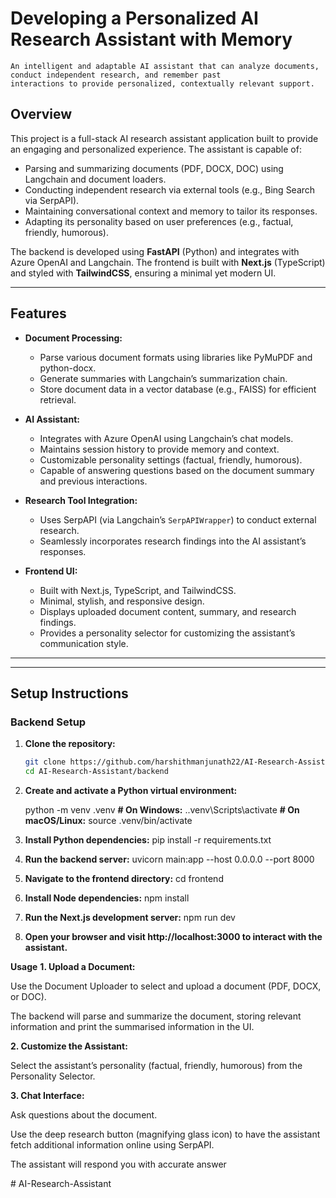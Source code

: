 # Developing a Personalized AI Research Assistant with Memory

    An intelligent and adaptable AI assistant that can analyze documents, conduct independent research, and remember past 
    interactions to provide personalized, contextually relevant support.

## Overview

This project is a full-stack AI research assistant application built to provide an engaging and personalized experience. The assistant is capable of:

- Parsing and summarizing documents (PDF, DOCX, DOC) using Langchain and document loaders.
- Conducting independent research via external tools (e.g., Bing Search via SerpAPI).
- Maintaining conversational context and memory to tailor its responses.
- Adapting its personality based on user preferences (e.g., factual, friendly, humorous).

The backend is developed using **FastAPI** (Python) and integrates with Azure OpenAI and Langchain.
The frontend is built with **Next.js** (TypeScript) and styled with **TailwindCSS**, ensuring a minimal yet modern UI.

---

## Features

- **Document Processing:**
  - Parse various document formats using libraries like PyMuPDF and python-docx.
  - Generate summaries with Langchain’s summarization chain.
  - Store document data in a vector database (e.g., FAISS) for efficient retrieval.

- **AI Assistant:**
  - Integrates with Azure OpenAI using Langchain’s chat models.
  - Maintains session history to provide memory and context.
  - Customizable personality settings (factual, friendly, humorous).
  - Capable of answering questions based on the document summary and previous interactions.
  
- **Research Tool Integration:**
  - Uses SerpAPI (via Langchain’s `SerpAPIWrapper`) to conduct external research.
  - Seamlessly incorporates research findings into the AI assistant’s responses.

- **Frontend UI:**
  - Built with Next.js, TypeScript, and TailwindCSS.
  - Minimal, stylish, and responsive design.
  - Displays uploaded document content, summary, and research findings.
  - Provides a personality selector for customizing the assistant’s communication style.

---


---

## Setup Instructions

### Backend Setup

1. **Clone the repository:**

   ```bash
   git clone https://github.com/harshithmanjunath22/AI-Research-Assistant.git
   cd AI-Research-Assistant/backend

2. **Create and activate a Python virtual environment:**

    python -m venv .venv
    **# On Windows:**
    .\.venv\Scripts\activate
    **# On macOS/Linux:**
    source .venv/bin/activate

3. **Install Python dependencies:**
   pip install -r requirements.txt

4. **Run the backend server:**
   uvicorn main:app --host 0.0.0.0 --port 8000

5. **Navigate to the frontend directory:**
    cd frontend

6. **Install Node dependencies:**
   npm install

7. **Run the Next.js development server:**
    npm run dev

8. **Open your browser and visit http://localhost:3000 to interact with the assistant.**

**Usage**
**1. Upload a Document:**

Use the Document Uploader to select and upload a document (PDF, DOCX, or DOC).

The backend will parse and summarize the document, storing relevant information and print the summarised information in the UI.

**2. Customize the Assistant:**

Select the assistant’s personality (factual, friendly, humorous) from the Personality Selector.

**3. Chat Interface:**

Ask questions about the document.

Use the deep research button (magnifying glass icon) to have the assistant fetch additional information online using SerpAPI.

The assistant will respond you with accurate answer

#   A I - R e s e a r c h - A s s i s t a n t 
 
 
